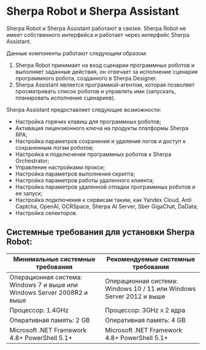 # Sherpa Robot и Sherpa Assistant

Sherpa Robot и Sherpa Assistant работают в связке. Sherpa Robot не имеет собственного интерфейса и работает через интерфейс Sherpa Assistant.

Данные компоненты работают следующим образом:

1. Sherpa Robot принимает на вход сценарии программных роботов и выполняет заданные действия, он отвечает за исполнение сценария программного робота, созданного в Sherpa Designer.
2. Sherpa Assistant является программой-агентом, которая позволяет просматривать список роботов и управлять ими (запускать, планировать исполнение сценариев).

Sherpa Assistant предоставляет следующие возможности:

* Настройка горячих клавиш для программных роботов;
* Активация лицензионного ключа на продукты платформы Sherpa RPA;
* Настройка параметров сохранения и удаления логов и доступ к сохраненным логам роботов;
* Настройка и подключение программных роботов к Sherpa Orchestrator;
* Управление настройками прокси;
* Настройка параметров выполнения скрипта;
* Настройка параметров работы удаленного клиента;
* Настройка параметров удаленной отладки программных роботов и ее запуск;
* Настройка подключения к сервисам таким, как Yandex Cloud, Anti Captcha, OpenAI, OCRSpace, Sherpa AI Server, Sber GigaChat, DaData;
* Настройка селекторов.

## **Системные требования для установки Sherpa Robot:**

| **Минимальные системные требования**                                    | **Рекомендуемые системные требования**                               |
| ----------------------------------------------------------------------- | -------------------------------------------------------------------- |
| Операционная система: Windows 7 и выше или Windows Server 2008R2 и выше | Операционная система: Windows 10 / 11 или Windows Server 2012 и выше |
| Процессор: 1.4GHz                                                       | Процессор: 3GHz x 2 ядра                                             |
| Оперативная память: 2 GB                                                | Оперативная память: 4 GB                                             |
| Microsoft .NET Framework 4.8+ PowerShell 5.1+                           | Microsoft .NET Framework 4.8+ PowerShell 5.1+                        |
